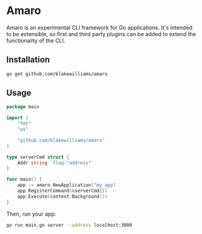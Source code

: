 # Amaro

Amaro is an experimental CLI framework for Go applications. It's intended to be extensible, so first and third party plugins can be added to extend the functionality of the CLI.

## Installation

```bash
go get github.com/blakewilliams/amaro
```

## Usage

```go
package main

import (
    "fmt"
    "os"

    "github.com/blakewilliams/amaro"
)

type serverCmd struct {
    Addr string `flag:"address"`
}

func main() {
    app := amaro.NewApplication("my app)
    app.RegisterCommand(&serverCmd{})
    app.Execute(context.Background())
}
```

Then, run your app:

```bash
go run main.go server --address localhost:3000
```
